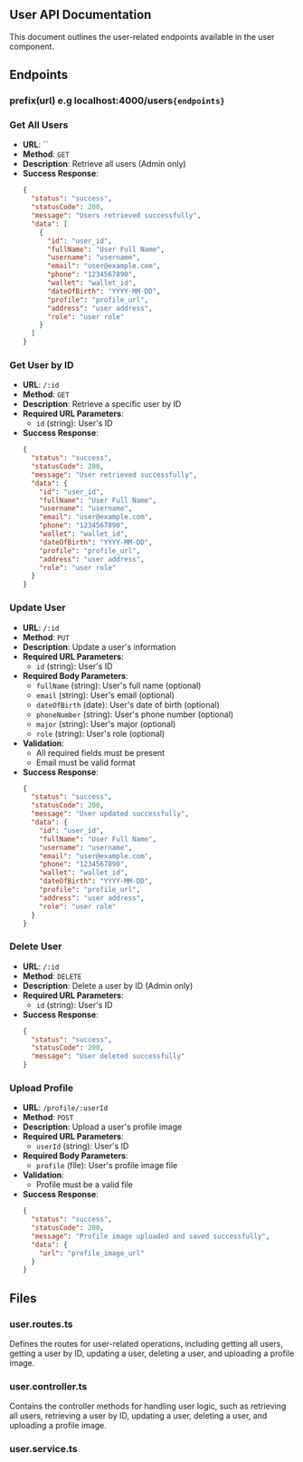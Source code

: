 ## User API Documentation

This document outlines the user-related endpoints available in the user component.

## Endpoints

### **prefix(url)** e.g localhost:4000/users`{endpoints}`

### Get All Users

- **URL**: ``
- **Method**: `GET`
- **Description**: Retrieve all users (Admin only)
- **Success Response**:
  ```json
  {
    "status": "success",
    "statusCode": 200,
    "message": "Users retrieved successfully",
    "data": [
      {
        "id": "user_id",
        "fullName": "User Full Name",
        "username": "username",
        "email": "user@example.com",
        "phone": "1234567890",
        "wallet": "wallet_id",
        "dateOfBirth": "YYYY-MM-DD",
        "profile": "profile_url",
        "address": "user address",
        "role": "user role"
      }
    ]
  }
  ```

### Get User by ID

- **URL**: `/:id`
- **Method**: `GET`
- **Description**: Retrieve a specific user by ID
- **Required URL Parameters**:
  - `id` (string): User's ID
- **Success Response**:
  ```json
  {
    "status": "success",
    "statusCode": 200,
    "message": "User retrieved successfully",
    "data": {
      "id": "user_id",
      "fullName": "User Full Name",
      "username": "username",
      "email": "user@example.com",
      "phone": "1234567890",
      "wallet": "wallet_id",
      "dateOfBirth": "YYYY-MM-DD",
      "profile": "profile_url",
      "address": "user address",
      "role": "user role"
    }
  }
  ```

### Update User

- **URL**: `/:id`
- **Method**: `PUT`
- **Description**: Update a user's information
- **Required URL Parameters**:
  - `id` (string): User's ID
- **Required Body Parameters**:
  - `fullName` (string): User's full name (optional)
  - `email` (string): User's email (optional)
  - `dateOfBirth` (date): User's date of birth (optional)
  - `phoneNumber` (string): User's phone number (optional)
  - `major` (string): User's major (optional)
  - `role` (string): User's role (optional)
- **Validation**:
  - All required fields must be present
  - Email must be valid format
- **Success Response**:
  ```json
  {
    "status": "success",
    "statusCode": 200,
    "message": "User updated successfully",
    "data": {
      "id": "user_id",
      "fullName": "User Full Name",
      "username": "username",
      "email": "user@example.com",
      "phone": "1234567890",
      "wallet": "wallet_id",
      "dateOfBirth": "YYYY-MM-DD",
      "profile": "profile_url",
      "address": "user address",
      "role": "user role"
    }
  }
  ```

### Delete User

- **URL**: `/:id`
- **Method**: `DELETE`
- **Description**: Delete a user by ID (Admin only)
- **Required URL Parameters**:
  - `id` (string): User's ID
- **Success Response**:
  ```json
  {
    "status": "success",
    "statusCode": 200,
    "message": "User deleted successfully"
  }
  ```

### Upload Profile

- **URL**: `/profile/:userId`
- **Method**: `POST`
- **Description**: Upload a user's profile image
- **Required URL Parameters**:
  - `userId` (string): User's ID
- **Required Body Parameters**:
  - `profile` (file): User's profile image file
- **Validation**:
  - Profile must be a valid file
- **Success Response**:
  ```json
  {
    "status": "success",
    "statusCode": 200,
    "message": "Profile image uploaded and saved successfully",
    "data": {
      "url": "profile_image_url"
    }
  }
  ```

## Files

### user.routes.ts

Defines the routes for user-related operations, including getting all users, getting a user by ID, updating a user, deleting a user, and uploading a profile image.

### user.controller.ts

Contains the controller methods for handling user logic, such as retrieving all users, retrieving a user by ID, updating a user, deleting a user, and uploading a profile image.

### user.service.ts
